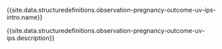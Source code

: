 {{site.data.structuredefinitions.observation-pregnancy-outcome-uv-ips-intro.name}}

{{site.data.structuredefinitions.observation-pregnancy-outcome-uv-ips.description}}



